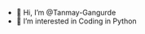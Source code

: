 - 👋 Hi, I’m @Tanmay-Gangurde
- 👀 I’m interested in Coding in Python


<!---
Tanmay-Gangurde/Tanmay-Gangurde is a ✨ special ✨ repository because its `README.md` (this file) appears on your GitHub profile.
You can click the Preview link to take a look at your changes.


- 🌱 I’m currently learning 
- 💞️ I’m looking to collaborate on ...
- 📫 How to reach me ...
--->
